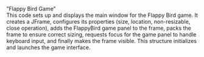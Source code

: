 "Flappy Bird Game"   
This code sets up and displays the main window for the Flappy Bird game. It creates a JFrame, configures its properties (size, location, non-resizable, close operation), adds the FlappyBird game panel to the frame, packs the frame to ensure correct sizing, requests focus for the game panel to handle keyboard input, and finally makes the frame visible. This structure initializes and launches the game interface.
